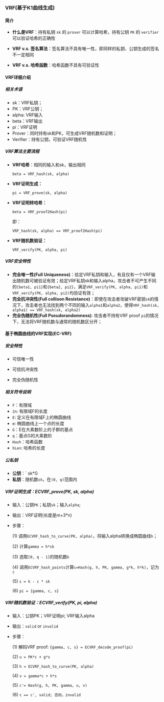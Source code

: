 ### VRF(基于K1曲线生成)

#### 简介

- **什么是VRF**：持有私钥 `sk` 的 `prover` 可以计算哈希，持有公钥 `PK` 的 `verifier` 可以验证哈希的正确性

- **VRF v.s. 签名算法**：签名算法不具有唯一性，即同样的私钥、公钥生成的签名不一定相同

- **VRF v.s. 哈希函数**：哈希函数不具有可验证性

#### VRF详细介绍

##### 相关术语

- sk：VRF私钥；
- PK：VRF公钥；
- alpha: VRF输入
- beta：VRF输出
- pi：VRF证明
- Prover：同时持有sk和PK，可生成VRF随机数和证明；
- Verifier：持有公钥，可验证VRF随机性

##### VRF算法主要流程

- **VRF哈希**：相同的输入和sk，输出相同

  `beta = VRF_hash(sk, alpha)`

- **VRF证明生成：**

  `pi = VRF_prove(sk, alpha)`

- **VRF证明转哈希：**

  `beta = VRF_proof2Hash(pi)`

  即：

  `VRF_hash(sk, alpha) == VRF_proof2Hash(pi)`

- **VRF随机数验证：**

  `VRF_verify(PK, alpha, pi)`

##### VRF安全特性

- **完全唯一性(Full Uniqueness)**：给定VRF私钥和输入，有且仅有一个VRF输出随机数可被验证有效；给定VRF私钥sk和输入alpha，攻击者不可产生不同的`{beta1, pi1}`和`{beta2, pi2}`，满足`VRF_verify(PK, alpha, pi1)`和`VRF_verify(PK, alpha, pi2)`均验证有效；
- **完全抗冲突性(Full collison Resistance)**：即使在攻击者攻破VRF密钥`sk`的情况下，攻击者也无法找到两个不同的输入`alpha1`和`alpha2`，使得`VRF_hash(sk, alpha1) == VRF_hash(sk, alpha2)`
- **完全伪随机性(Full Pseudorandomness)**: 攻击者不持有VRF proof `pi`的情况下，无法将VRF随机数与通常的随机数区分开；

#### 基于椭圆曲线的VRF实现(EC-VRF)

##### 安全特性

- 可信唯一性

- 可信抗冲突性

- 完全伪随机性

##### 相关符号说明

- `F`：有限域
- `2n`: 有限域F的长度
- `E`:  定义在有限域F上的椭圆曲线
- `m`: 椭圆曲线上一个点的长度
- `G`：E在大素数阶上的子群的基点
- `q`：基点G的大素数阶
- `Hash`：哈希函数
- `hLen`: 哈希的长度

##### 公私钥

- **公钥**：` sk*G
- **私钥**：随机数`sk`，在`(0, q)`范围内

##### VRF证明生成：ECVRF_prove(PK, sk, alpha)

- 输入：公钥`PK`；私钥`sk`；输入`alpha`;

- 输出：VRF证明(长度是m+3*n)

- 步骤：

  (1) 调用`ECVRF_hash_to_curve(PK, alpha)`，将输入alpha转换成椭圆曲线`h`；

  (2) 计算`gamma = h*sk`

  (3) 选取`[0, q - 1]`的随机数`k`

  (4) 调用`ECVRF_hash_points`计算`c=Hash(g, h, PK, gamma, g*k, h*k)`，记为`c`

  (5) `s = k - c * sk`

  (6) `pi = {gamma, c, s}`

##### VRF随机数验证：ECVRF_verify(PK, pi, alpha)

- 输入：公钥PK；VRF证明pi; VRF输入alpha

- 输出：`valid` or `invalid`

- 步骤：

  (1) 解码VRF proof:  `{gamma, c, s} = ECVRF_decode_proof(pi)`

  (2) `u = PK*c + g*s`

  (3) `h = ECVRF_hash_to_curve(PK, alpha)`

  (4)  `v = gamma*c + h*s`

  (5)  `c'= Hash(g, h, PK, gamma, u, v)`

  (6) `c == c', valid; 否则，invalid`
